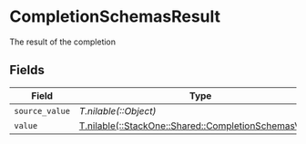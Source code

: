 # CompletionSchemasResult

The result of the completion


## Fields

| Field                                                                                                  | Type                                                                                                   | Required                                                                                               | Description                                                                                            |
| ------------------------------------------------------------------------------------------------------ | ------------------------------------------------------------------------------------------------------ | ------------------------------------------------------------------------------------------------------ | ------------------------------------------------------------------------------------------------------ |
| `source_value`                                                                                         | *T.nilable(::Object)*                                                                                  | :heavy_minus_sign:                                                                                     | N/A                                                                                                    |
| `value`                                                                                                | [T.nilable(::StackOne::Shared::CompletionSchemasValue)](../../models/shared/completionschemasvalue.md) | :heavy_minus_sign:                                                                                     | N/A                                                                                                    |